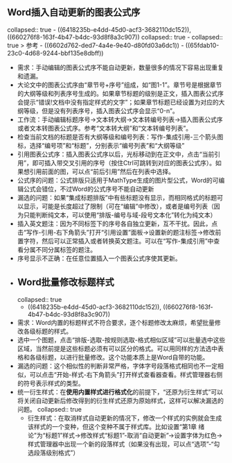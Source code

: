 ## Word插入自动更新的图表公式序
collapsed:: true
	- ((6418235b-e4dd-45d0-acf3-3682110dc152)), ((660276f8-163f-4b47-b4dc-93d8f8a3c907))
	  collapsed:: true
		- collapsed:: true
		  > 参考
			- ((6602d762-ded7-4a4e-9e40-d80fd03a6dc1))
			- ((65fdab10-23c0-4d68-9244-bbf135e8dbff))
- 需求：手动编辑的图表公式序不能自动更新，数量很多的情况下容易出现重复和遗漏。
- 大论文中的图表公式序由“章节号+序号”组成，如“图1-1”。章节号是根据章节的大纲等级和列表序号生成的。如果章节标题的级别是正文，插入图表公式序会提示“错误!文档中没有指定样式的文字”；如果章节标题已经设置为对应的大纲等级，但是没有列表序号，插入图表公式序会显示“0-n”。
- 工作流：手动编辑标题序号->文本转大纲->文本转编号列表->插入图表公式序或者文本转图表公式序。参考“文本转大纲”和“文本转编号列表”。
- 检查当前文档的标题是否有大纲等级和编号列表：写作-集成引用-三个箭头图标，选择“编号项”和“标题”，分别表示“编号列表”和“大纲等级”
- 引用图表公式序：插入图表公式序以后，光标移动到在正文中，点击“当前引用”，即可插入带交叉引用的序号（按住Ctrl可跳转到对应的图表公式序）。如果想引用前面的图，可以点“前后引用”然后在列表中选择。
- 公式序的问题：公式排版只适用于MathType生成的图片型公式，Word的可编辑公式会错位，不过Word的公式序号不能自动更新
- 漏选的问题：如果“集成标题排版”中有些标题没有显示，而相同格式的标题可以显示，可能是长度超过了限制（可在“编辑”中修改），或者是编号列表（因为只能判断纯文本，可以使用“排版-编号与域-段号文本化”转化为纯文本）
- 插入英文题注：因为不同标签下的序号各自独立更新，互不干扰。因此，点击“写作-引用-右下角箭头”打开“引用设置”面板->设置新的题注标签->修改前置字符，然后可以正常插入或者转换英文题注。可以在“写作-集成引用”中查看分属不同分属标签的题注。
- 序号显示不正确：在任意位置插入一个图表公式序使其更新。
- ## Word批量修改标题样式
  collapsed:: true
	- ((6418235b-e4dd-45d0-acf3-3682110dc152)), ((660276f8-163f-4b47-b4dc-93d8f8a3c907))
- 需求：Word内置的标题样式不符合要求，逐个标题修改太麻烦，希望批量修改各级标题的样式。
- 选中一个图题，点击“排版-选取-按规则选取-格式相似区域”可以批量选中这些区域，当然前提是这些标题必须有可以区分的格式。可以用同样的方法选中表格和各级标题，以进行批量修改。这个功能本质上是Word自带的功能。
- 漏选的问题：这个相似性的判断非常严格，字体字号段落格式相同也不一定相似，可以点击“开始-样式-右下角箭头”打开样式查看器查看。样式管理器右侧的符号表示样式的类型。
- 统一衍生样式：在**使用内置样式进行格式化**的前提下，“还原为衍生样式”可以将关闭自动更新后修改得到的衍生样式还原为原始样式，这样可以解决漏选的问题。
  collapsed:: true
	- 衍生样式：在取消样式自动更新的情况下，修改一个样式的实例就会生成该样式的一个变种，但这个变种不属于样式库。比如设置“第1章 绪论”为“标题1”样式->修改样式“标题1”-取消“自动更新”->设置字体为红色->样式管理器中出现一个新的段落样式（如果没有出现，可以点“选项”-“勾选段落级别格式”）